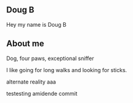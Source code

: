 ## Doug B
Hey my name is Doug B

## About me
Dog, four paws, exceptional sniffer

I like going for long walks and looking for sticks.

alternate reality aaa

testesting amidende commit